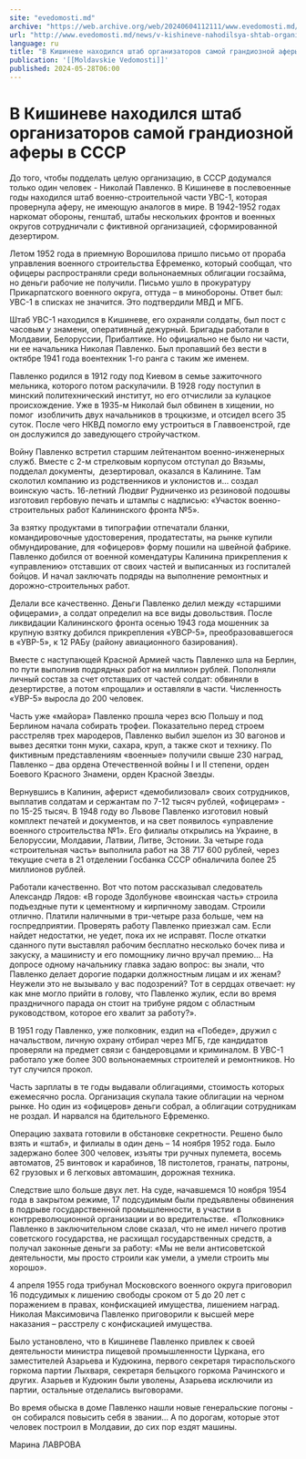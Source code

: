 ```yaml
---
site: "evedomosti.md"
archive: "https://web.archive.org/web/20240604112111/www.evedomosti.md/news/v-kishineve-nahodilsya-shtab-organizatorov-samoj-grandioznoj"
url: "http://www.evedomosti.md/news/v-kishineve-nahodilsya-shtab-organizatorov-samoj-grandioznoj"
language: ru
title: "В Кишиневе находился штаб организаторов самой грандиозной аферы в СССР"
publication: '[[Moldavskie Vedomosti]]'
published: 2024-05-28T06:00
---
```


# В Кишиневе находился штаб организаторов самой грандиозной аферы в СССР

До того, чтобы подделать целую организацию, в СССР додумался только один человек - Николай Павленко. В Кишиневе в послевоенные годы находился штаб военно-строительной части УВС-1, которая провернула аферу, не имеющую аналогов в мире. В 1942-1952 годах наркомат обороны, генштаб, штабы нескольких фронтов и военных округов сотрудничали с фиктивной организацией, сформированной дезертиром.

Летом 1952 года в приемную Ворошилова пришло письмо от прораба управления военного строительства Ефременко, который сообщал, что офицеры распространяли среди вольнонаемных облигации госзайма, но деньги рабочие не получили. Письмо ушло в прокуратуру Прикарпатского военного округа, оттуда – в минобороны. Ответ был: УВС-1 в списках не значится. Это подтвердили МВД и МГБ.

Штаб УВС-1 находился в Кишиневе, его охраняли солдаты, был пост с часовым у знамени, оперативный дежурный. Бригады работали в Молдавии, Белоруссии, Прибалтике. Но официально не было ни части, ни ее начальника Николая Павленко. Был пропавший без вести в октябре 1941 года воентехник 1-го ранга с таким же именем.

Павленко родился в 1912 году под Киевом в семье зажиточного мельника, которого потом раскулачили. В 1928 году поступил в минский политехнический институт, но его отчислили за кулацкое происхождение. Уже в 1935-м Николай был обвинен в хищении, но помог  изобличить двух начальников в троцкизме, и отсидел всего 35 суток. После чего НКВД помогло ему устроиться в Главвоенстрой, где он дослужился до заведующего стройучастком.

Войну Павленко встретил старшим лейтенантом военно-инженерных служб. Вместе с 2-м стрелковым корпусом отступал до Вязьмы, подделал документы,  дезертировал, оказался в Калинине. Там сколотил компанию из родственников и уклонистов и… создал воинскую часть. 16-летний Людвиг Рудниченко из резиновой подошвы изготовил гербовую печать и штампы с надписью: «Участок военно-строительных работ Калининского фронта №5».

За взятку продуктами в типографии отпечатали бланки, командировочные удостоверения, продатестаты, на рынке купили обмундирование, для «офицеров» форму пошили на швейной фабрике. Павленко добился от военной комендатуры Калинина прикрепления к «управлению» отставших от своих частей и выписанных из госпиталей бойцов. И начал заключать подряды на выполнение ремонтных и дорожно-строительных работ.

Делали все качественно. Деньги Павленко делил между «старшими офицерами», а солдат определил на все виды довольствия. После ликвидации Калининского фронта осенью 1943 года мошенник за крупную взятку добился прикрепления «УВСР-5», преобразовавшегося в «УВР-5», к 12 РАБу (району авиационного базирования).

Вместе с наступающей Красной Армией часть Павленко шла на Берлин, по пути выполнив подрядных работ на миллион рублей. Пополняли личный состав за счет отставших от частей солдат: обвиняли в дезертирстве, а потом «прощали» и оставляли в части. Численность «УВР-5» выросла до 200 человек.

Часть уже «майора» Павленко прошла через всю Польшу и под Берлином начала собирать трофеи. Показательно перед строем расстреляв трех мародеров, Павленко выбил эшелон из 30 вагонов и вывез десятки тонн муки, сахара, круп, а также скот и технику. По фиктивным представлениям «военные» получили свыше 230 наград, Павленко – два ордена Отечественной войны I и II степени, орден Боевого Красного Знамени, орден Красной Звезды.

Вернувшись в Калинин, аферист «демобилизовал» своих сотрудников, выплатив солдатам и сержантам по 7-12 тысяч рублей, «офицерам» - по 15-25 тысяч. В 1948 году во Львове Павленко изготовил новый комплект печатей и документов, и на свет появилось «управление военного строительства №1». Его филиалы открылись на Украине, в Белоруссии, Молдавии, Латвии, Литве, Эстонии. За четыре года «строительная часть» выполнила работ на 38 717 600 рублей, через текущие счета в 21 отделении Госбанка СССР обналичила более 25 миллионов рублей.

Работали качественно. Вот что потом рассказывал следователь Александр Лядов: «В городе Здолбунове «воинская часть» строила подъездные пути к цементному и кирпичному заводам. Строили отлично. Платили наличными в три-четыре раза больше, чем на госпредприятии. Проверять работу Павленко приезжал сам. Если найдет недостатки, не уедет, пока их не исправят. После откатки сданного пути выставлял рабочим бесплатно несколько бочек пива и закуску, а машинисту и его помощнику лично вручал премию… На допросе одному начальнику главка задаю вопрос: вы знали, что Павленко делает дорогие подарки должностным лицам и их женам? Неужели это не вызывало у вас подозрений? Тот в сердцах отвечает: ну как мне могло прийти в голову, что Павленко жулик, если во время праздничного парада он стоит на трибуне рядом с областным руководством, которое его хвалит за работу?».

В 1951 году Павленко, уже полковник, ездил на «Победе», дружил с начальством, личную охрану отбирал через МГБ, где кандидатов проверяли на предмет связи с бандеровцами и криминалом. В УВС-1 работало уже более 300 вольнонаемных строителей и ремонтников. Но тут случился прокол.

Часть зарплаты в те годы выдавали облигациями, стоимость которых ежемесячно росла. Организация скупала такие облигации на черном рынке. Но один из «офицеров» деньги собрал, а облигации сотрудникам не роздал. И нарвался на бдительного Ефременко.

Операцию захвата готовили в обстановке секретности. Решено было взять и «штаб», и филиалы в один день – 14 ноября 1952 года. Было задержано более 300 человек, изъяты три ручных пулемета, восемь автоматов, 25 винтовок и карабинов, 18 пистолетов, гранаты, патроны, 62 грузовых и 6 легковых автомашин, дорожная техника.

Следствие шло больше двух лет. На суде, начавшемся 10 ноября 1954 года в закрытом режиме, 17 подсудимым были предъявлены обвинения в подрыве государственной промышленности, в участии в контрреволюционной организации и во вредительстве.  «Полковник» Павленко в заключительном слове сказал, что не имел ничего против советского государства, не расхищал государственных средств, а получал законные деньги за работу: «Мы не вели антисоветской деятельности, мы просто строили как умели, а умели строить мы хорошо».

4 апреля 1955 года трибунал Московского военного округа приговорил 16 подсудимых к лишению свободы сроком от 5 до 20 лет с поражением в правах, конфискацией имущества, лишением наград. Николая Максимовича Павленко приговорили к высшей мере наказания – расстрелу с конфискацией имущества.

Было установлено, что в Кишиневе Павленко привлек к своей деятельности министра пищевой промышленности Цуркана, его заместителей Азарьева и Кудюкина, первого секретаря тираспольского горкома партии Лыхваря, секретаря бельцкого горкома Рачинского и других. Азарьев и Кудюкин были уволены, Азарьева исключили из партии, остальные отделались выговорами.

Во время обыска в доме Павленко нашли новые генеральские погоны -  он собирался повысить себя в звании... А по дорогам, которые этот человек построил в Молдавии, до сих пор ездят машины.

Марина ЛАВРОВА